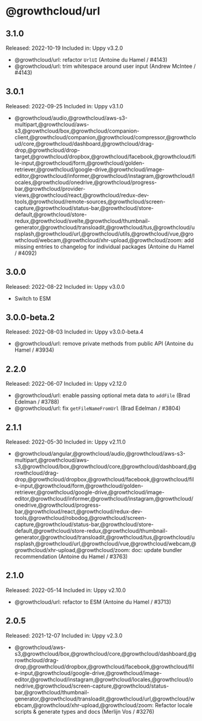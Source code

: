 # @growthcloud/url

## 3.1.0

Released: 2022-10-19
Included in: Uppy v3.2.0

- @growthcloud/url: refactor `UrlUI` (Antoine du Hamel / #4143)
- @growthcloud/url: trim whitespace around user input (Andrew McIntee / #4143)

## 3.0.1

Released: 2022-09-25
Included in: Uppy v3.1.0

- @growthcloud/audio,@growthcloud/aws-s3-multipart,@growthcloud/aws-s3,@growthcloud/box,@growthcloud/companion-client,@growthcloud/companion,@growthcloud/compressor,@growthcloud/core,@growthcloud/dashboard,@growthcloud/drag-drop,@growthcloud/drop-target,@growthcloud/dropbox,@growthcloud/facebook,@growthcloud/file-input,@growthcloud/form,@growthcloud/golden-retriever,@growthcloud/google-drive,@growthcloud/image-editor,@growthcloud/informer,@growthcloud/instagram,@growthcloud/locales,@growthcloud/onedrive,@growthcloud/progress-bar,@growthcloud/provider-views,@growthcloud/react,@growthcloud/redux-dev-tools,@growthcloud/remote-sources,@growthcloud/screen-capture,@growthcloud/status-bar,@growthcloud/store-default,@growthcloud/store-redux,@growthcloud/svelte,@growthcloud/thumbnail-generator,@growthcloud/transloadit,@growthcloud/tus,@growthcloud/unsplash,@growthcloud/url,@growthcloud/utils,@growthcloud/vue,@growthcloud/webcam,@growthcloud/xhr-upload,@growthcloud/zoom: add missing entries to changelog for individual packages (Antoine du Hamel / #4092)

## 3.0.0

Released: 2022-08-22
Included in: Uppy v3.0.0

- Switch to ESM

## 3.0.0-beta.2

Released: 2022-08-03
Included in: Uppy v3.0.0-beta.4

- @growthcloud/url: remove private methods from public API (Antoine du Hamel / #3934)

## 2.2.0

Released: 2022-06-07
Included in: Uppy v2.12.0

- @growthcloud/url: enable passing optional meta data to `addFile` (Brad Edelman / #3788)
- @growthcloud/url: fix `getFileNameFromUrl` (Brad Edelman / #3804)

## 2.1.1

Released: 2022-05-30
Included in: Uppy v2.11.0

- @growthcloud/angular,@growthcloud/audio,@growthcloud/aws-s3-multipart,@growthcloud/aws-s3,@growthcloud/box,@growthcloud/core,@growthcloud/dashboard,@growthcloud/drag-drop,@growthcloud/dropbox,@growthcloud/facebook,@growthcloud/file-input,@growthcloud/form,@growthcloud/golden-retriever,@growthcloud/google-drive,@growthcloud/image-editor,@growthcloud/informer,@growthcloud/instagram,@growthcloud/onedrive,@growthcloud/progress-bar,@growthcloud/react,@growthcloud/redux-dev-tools,@growthcloud/robodog,@growthcloud/screen-capture,@growthcloud/status-bar,@growthcloud/store-default,@growthcloud/store-redux,@growthcloud/thumbnail-generator,@growthcloud/transloadit,@growthcloud/tus,@growthcloud/unsplash,@growthcloud/url,@growthcloud/vue,@growthcloud/webcam,@growthcloud/xhr-upload,@growthcloud/zoom: doc: update bundler recommendation (Antoine du Hamel / #3763)

## 2.1.0

Released: 2022-05-14
Included in: Uppy v2.10.0

- @growthcloud/url: refactor to ESM (Antoine du Hamel / #3713)

## 2.0.5

Released: 2021-12-07
Included in: Uppy v2.3.0

- @growthcloud/aws-s3,@growthcloud/box,@growthcloud/core,@growthcloud/dashboard,@growthcloud/drag-drop,@growthcloud/dropbox,@growthcloud/facebook,@growthcloud/file-input,@growthcloud/google-drive,@growthcloud/image-editor,@growthcloud/instagram,@growthcloud/locales,@growthcloud/onedrive,@growthcloud/screen-capture,@growthcloud/status-bar,@growthcloud/thumbnail-generator,@growthcloud/transloadit,@growthcloud/url,@growthcloud/webcam,@growthcloud/xhr-upload,@growthcloud/zoom: Refactor locale scripts & generate types and docs (Merlijn Vos / #3276)
